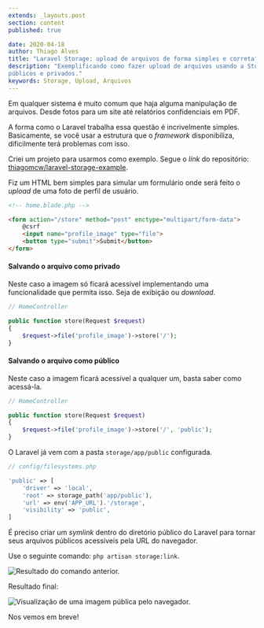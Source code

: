 ```yaml
---
extends: _layouts.post
section: content
published: true

date: 2020-04-18
author: Thiago Alves
title: "Laravel Storage: upload de arquivos de forma simples e correta"
description: "Exemplificando como fazer upload de arquivos usando a Storage do Laravel e a diferença de arquivos
públicos e privados."
keywords: Storage, Upload, Arquivos
---
```


Em qualquer sistema é muito comum que haja alguma manipulação de arquivos. Desde fotos para um site até relatórios
confidenciais em PDF.

A forma como o Laravel trabalha essa questão é incrivelmente simples. Basicamente, se você usar a estrutura que o
_framework_ disponibiliza, dificilmente terá problemas com isso.

Criei um projeto para usarmos como exemplo. Segue o _link_ do
repositório: [thiagomcw/laravel-storage-example](https://github.com/thiagomcw/laravel-storage-example).

Fiz um HTML bem simples para simular um formulário onde será feito o _upload_ de uma foto de perfil de usuário.

```html
<!-- home.blade.php -->

<form action="/store" method="post" enctype="multipart/form-data">
    @csrf
    <input name="profile_image" type="file">
    <button type="submit">Submit</button>
</form>
```

#### Salvando o arquivo como privado

Neste caso a imagem só ficará acessível implementando uma funcionalidade que permita isso. Seja de exibição ou
_download_.

```php
// HomeController

public function store(Request $request)
{
    $request->file('profile_image')->store('/');
}
```

#### Salvando o arquivo como público

Neste caso a imagem ficará acessível a qualquer um, basta saber como acessá-la.

```php
// HomeController

public function store(Request $request)
{
    $request->file('profile_image')->store('/', 'public');
}
```

O Laravel já vem com a pasta `storage/app/public` configurada.

```php
// config/filesystems.php

'public' => [
    'driver' => 'local',
    'root' => storage_path('app/public'),
    'url' => env('APP_URL').'/storage',
    'visibility' => 'public',
]
``` 

É preciso criar um _symlink_ dentro do diretório público do Laravel para tornar seus arquivos públicos acessíveis pela
URL do navegador.

Use o seguinte comando: `php artisan storage:link`.

<img src="/assets/images/post-laravel-storage/storage-on-public-folder.png" alt="Resultado do comando anterior.">

Resultado final:

<img src="/assets/images/post-laravel-storage/image-public-access.png" alt="Visualização de uma imagem pública pelo navegador.">

Nos vemos em breve!
